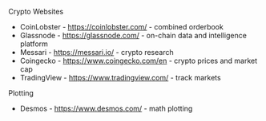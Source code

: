 Crypto Websites

  + CoinLobster - https://coinlobster.com/ - combined orderbook
  + Glassnode - https://glassnode.com/ - on-chain data and intelligence platform
  + Messari - https://messari.io/ - crypto research
  + Coingecko - https://www.coingecko.com/en - crypto prices and market cap
  + TradingView - https://www.tradingview.com/ - track markets

Plotting

  + Desmos - https://www.desmos.com/ - math plotting
